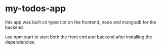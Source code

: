 # my-todos-app
this app was built on typscript on the frontend, node and mongodb for the backend

use npm start to start both the front end and backend after installing the dependencies.
